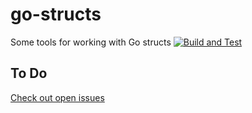 # go-structs
Some tools for working with Go structs
[![Build and Test](https://github.com/oleoneto/go-structs/actions/workflows/go.yml/badge.svg?branch=main)](https://github.com/oleoneto/go-structs/actions/workflows/go.yml)

## To Do
[Check out open issues](https://github.com/oleoneto/go-structs/issues)
